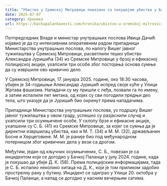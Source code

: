 ```yaml
---
title: "Убиство у Сремској Митровици повезано са покушајем убиства у Бачкој Паланци"
date: 2025-07-07
category: Хроника
url: https://backapalankavesti.com/hronika/ubistvo-u-sremskoj-mitrovici-povezano-sa-pokusajem-ubistva-u-backoj-palanci/
---
```


Потпредседник Владе и министар унутрашњих послова Ивица Дачић изјавио је да су интензивним оперативним радом припадници Министарства унутрашњих послова, по налогу Вишег јавног тужилаштва у Сремској Митровици, расветлили тешко убиство Александра Јуришића (34) из Сремске Митровице у брзој и ефикасној полицијској акцији, ухапсили три особе због постојања основа сумње да су извршиле ово кривично дело.

У Сремској Митровици, 17. јануара 2025. године, око 18:30 часова, убијен је 34-годишњи Александар Јуришић испред своје куће у Улици Жртава фашизма. Нападачи су му пришли с леђа, позвали га по имену, а затим испалили пет метака, од којих су сви погодили предњи део тела, што указује да је Јуришић био окренут према нападачима.

Припадници Министарства унутрашњих послова, уз подршку Вишег јавног тужилаштва у овом граду, успешно су разјаснили случај и ухапсили три осумњичене особе. У склопу брзе и ефикасне акције, ухапшени су С. Б. (41) из Сремске Митровице, за којег се сумња да је директни извршилац убиства, као и М. Т. (34) и М. М. (32), држављанин Босне и Херцеговине. М. М. је раније био под међународном потерницом због кривичних дела у вези са дрогом.

Међутим, један од кључних осумњичених, С. Б., повезан је са инцидентом који се догодио у Бачкој Паланци у јулу 2024. године, када је покушао да убије Д. К. (58). Према полицијским информацијама, тада је С. Б. испалио неколико хитаца на Д. К., који је том приликом задобио прострелну рану у бутину. Инцидент се одиграо у Улици 20. октобра у Бачкој Паланци, а напад се догодио у касним вечерњим сатима.
